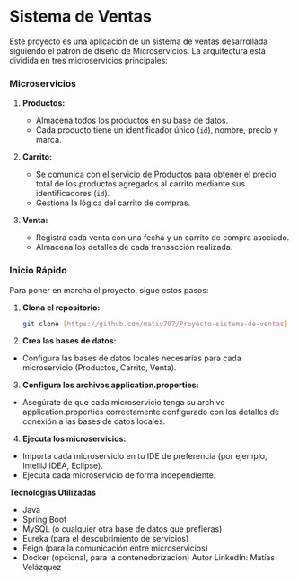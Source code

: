 # Sistema de Ventas

Este proyecto es una aplicación de un sistema de ventas desarrollada siguiendo el patrón de diseño de Microservicios. La arquitectura está dividida en tres microservicios principales:

### **Microservicios**

1. **Productos:**
   - Almacena todos los productos en su base de datos.
   - Cada producto tiene un identificador único (`id`), nombre, precio y marca.

2. **Carrito:**
   - Se comunica con el servicio de Productos para obtener el precio total de los productos agregados al carrito mediante sus identificadores (`id`).
   - Gestiona la lógica del carrito de compras.

3. **Venta:**
   - Registra cada venta con una fecha y un carrito de compra asociado.
   - Almacena los detalles de cada transacción realizada.

### **Inicio Rápido**

Para poner en marcha el proyecto, sigue estos pasos:

1. **Clona el repositorio:**
   ```sh
   git clone [https://github.com/mativ707/Proyecto-sistema-de-ventas]
2. **Crea las bases de datos:**
- Configura las bases de datos locales necesarias para cada microservicio (Productos, Carrito, Venta).
  
3. **Configura los archivos application.properties:**
- Asegúrate de que cada microservicio tenga su archivo application.properties correctamente configurado con los detalles de conexión a las bases de datos locales.
  
4. **Ejecuta los microservicios:**
- Importa cada microservicio en tu IDE de preferencia (por ejemplo, IntelliJ IDEA, Eclipse).
- Ejecuta cada microservicio de forma independiente.

**Tecnologías Utilizadas**
- Java
- Spring Boot
- MySQL (o cualquier otra base de datos que prefieras)
- Eureka (para el descubrimiento de servicios)
- Feign (para la comunicación entre microservicios)
- Docker (opcional, para la contenedorización)
Autor
LinkedIn: Matías Velázquez
